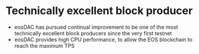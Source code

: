 **Technically excellent** block producer
===

 * eosDAC has pursued continual improvement to be one of the most technically excellent block producers since the very first testnet
 * eosDAC provides high CPU performance, to allow the EOS blockchain to reach the maximum TPS